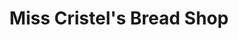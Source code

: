 ---
title: "Miss Cristel's Bread Shop"
url: /pearl-city/miss-cristels-bread-shop/
shop: panadería
---